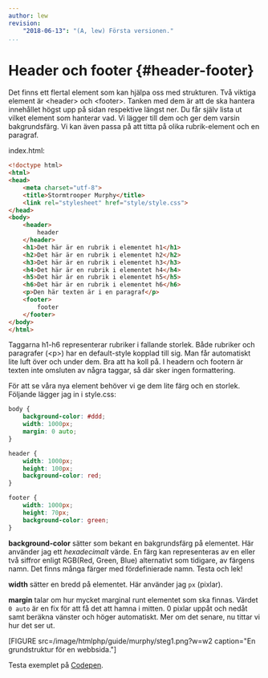 ```yaml
---
author: lew
revision:
    "2018-06-13": "(A, lew) Första versionen."
...
```

Header och footer {#header-footer}
=======================

Det finns ett flertal element som kan hjälpa oss med strukturen. Två viktiga element är &lt;header&gt; och &lt;footer&gt;. Tanken med dem är att de ska hantera innehållet högst upp på sidan respektive längst ner. Du får själv lista ut vilket element som hanterar vad. Vi lägger till dem och ger dem varsin bakgrundsfärg. Vi kan även passa på att titta på olika rubrik-element och en paragraf.

index.html:

```html
<!doctype html>
<html>
<head>
    <meta charset="utf-8">
    <title>Stormtrooper Murphy</title>
    <link rel="stylesheet" href="style/style.css">
</head>
<body>
    <header>
        header
    </header>
    <h1>Det här är en rubrik i elementet h1</h1>
    <h2>Det här är en rubrik i elementet h2</h2>
    <h3>Det här är en rubrik i elementet h3</h3>
    <h4>Det här är en rubrik i elementet h4</h4>
    <h5>Det här är en rubrik i elementet h5</h5>
    <h6>Det här är en rubrik i elementet h6</h6>
    <p>Den här texten är i en paragraf</p>
    <footer>
        footer
    </footer>
</body>
</html>
```
Taggarna h1-h6 representerar rubriker i fallande storlek. Både rubriker och paragrafer (&lt;p&gt;) har en default-style kopplad till sig. Man får automatiskt lite luft över och under dem. Bra att ha koll på. I headern och footern är texten inte omsluten av några taggar, så där sker ingen formattering.

För att se våra nya element behöver vi ge dem lite färg och en storlek. Följande lägger jag in i style.css:

```css
body {
    background-color: #ddd;
    width: 1000px;
    margin: 0 auto;
}

header {
    width: 1000px;
    height: 100px;
    background-color: red;
}

footer {
    width: 1000px;
    height: 70px;
    background-color: green;
}
```

**background-color** sätter som bekant en bakgrundsfärg på elementet. Här använder jag ett *hexadecimalt* värde. En färg kan representeras av en eller två siffror enligt RGB(Red, Green, Blue) alternativt som tidigare, av färgens namn. Det finns många färger med fördefinierade namn. Testa och lek!  

**width** sätter en bredd på elementet. Här använder jag `px` (pixlar).  

**margin** talar om hur mycket marginal runt elementet som ska finnas. Värdet `0 auto` är en fix för att få det att hamna i mitten. 0 pixlar uppåt och nedåt samt beräkna vänster och höger automatiskt. Mer om det senare, nu tittar vi hur det ser ut.

[FIGURE src=/image/htmlphp/guide/murphy/steg1.png?w=w2 caption="En grundstruktur för en webbsida."]

Testa exemplet på [Codepen](https://codepen.io/dbwebb/pen/aKErbo).

